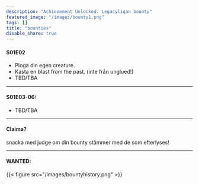 ```yaml
---
description: "Achievement Unlocked: Legacyligan bounty"
featured_image: "/images/bounty1.png"
tags: []
title: "bounties"
disable_share: true
---
```


#### S01E02 

- Ploga din egen creature. 
- Kasta en blast from the past. (inte från unglued!)
- TBD/TBA

------

#### S01E03-06:

- TBD/TBA

------

#### Claima?

snacka med judge om din bounty stämmer med de som efterlyses!

------

#### WANTED:

{{< figure src="/images/bountyhistory.png" >}}